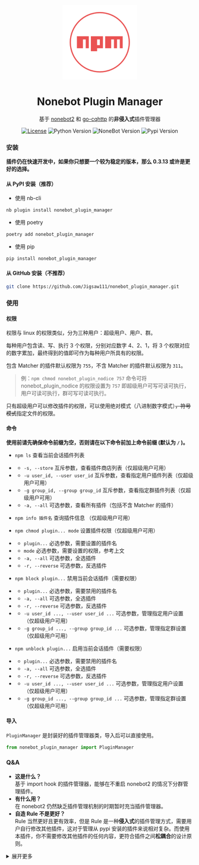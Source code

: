 <div align="center">
	<img width="200" src="docs/logo.png" alt="logo"></br>

# Nonebot Plugin Manager

基于 [nonebot2](https://github.com/nonebot/nonebot2) 和 [go-cqhttp](https://github.com/Mrs4s/go-cqhttp) 的**非侵入式**插件管理器

[![License](https://img.shields.io/github/license/Jigsaw111/nonebot_plugin_manager)](LICENSE)
![Python Version](https://img.shields.io/badge/python-3.7.3+-blue.svg)
![NoneBot Version](https://img.shields.io/badge/nonebot-2.0.0a11+-red.svg)
![Pypi Version](https://img.shields.io/pypi/v/nonebot-plugin-manager.svg)

</div>

### 安装

**插件仍在快速开发中，如果你只想要一个较为稳定的版本，那么 0.3.13 或许是更好的选择。**

#### 从 PyPI 安装（推荐）

- 使用 nb-cli  

```bash
nb plugin install nonebot_plugin_manager
```

- 使用 poetry

```bash
poetry add nonebot_plugin_manager
```

- 使用 pip

```bash
pip install nonebot_plugin_manager
```

#### 从 GitHub 安装（不推荐）

```bash
git clone https://github.com/Jigsaw111/nonebot_plugin_manager.git
```

### 使用

#### 权限

权限与 linux 的权限类似，分为三种用户：超级用户、用户、群。

每种用户包含读、写、执行 3 个权限，分别对应数字 4、2、1，将 3 个权限对应的数字累加，最终得到的值即可作为每种用户所具有的权限。

包含 Matcher 的插件默认权限为 `755`，不含 Matcher 的插件默认权限为 `311`。

> 例：`npm chmod nonebot_plugin_nodice 757` 命令可将 nonebot_plugin_nodice 的权限设置为 `757`
> 即超级用户可写可读可执行，用户可读可执行，群可写可读可执行。

只有超级用户可以修改插件的权限，可以使用绝对模式（八进制数字模式）~~，符号模式~~指定文件的权限。

#### 命令

**使用前请先确保命令前缀为空，否则请在以下命令前加上命令前缀 (默认为 `/` )。**

- `npm ls` 查看当前会话插件列表
- - `-s, --store` 互斥参数，查看插件商店列表（仅超级用户可用）
- - `-u user_id, --user user_id` 互斥参数，查看指定用户插件列表（仅超级用户可用）
- - `-g group_id, --group group_id` 互斥参数，查看指定群插件列表（仅超级用户可用）
- - `-a, --all` 可选参数，查看所有插件（包括不含 Matcher 的插件）

- `npm info 插件名` 查询插件信息 （仅超级用户可用）

- `npm chmod plugin... mode` 设置插件权限（仅超级用户可用）
- - `plugin...` 必选参数，需要设置的插件名
- - `mode` 必选参数，需要设置的权限，参考上文
- - `-a, --all` 可选参数，全选插件
- - `-r, --reverse` 可选参数，反选插件

- `npm block plugin...` 禁用当前会话插件（需要权限）
- - `plugin...` 必选参数，需要禁用的插件名
- - `-a, --all` 可选参数，全选插件
- - `-r, --reverse` 可选参数，反选插件
- - `-u user_id ..., --user user_id ...` 可选参数，管理指定用户设置（仅超级用户可用）
- - `-g group_id ..., --group group_id ...` 可选参数，管理指定群设置（仅超级用户可用）

- `npm unblock plugin...` 启用当前会话插件（需要权限）
- - `plugin...` 必选参数，需要禁用的插件名
- - `-a, --all` 可选参数，全选插件
- - `-r, --reverse` 可选参数，反选插件
- - `-u user_id ..., --user user_id ...` 可选参数，管理指定用户设置（仅超级用户可用）
- - `-g group_id ..., --group group_id ...` 可选参数，管理指定群设置（仅超级用户可用）

<!-- TODO

- `npm install 插件名...` 安装插件（仅超级用户可用）
- - `-i index, --index index` 指定 PyPI 源

- `npm uninstall 插件名...` 卸载插件（仅超级用户可用）
- - `-a, --all` 可选参数，全选插件

-->

#### 导入

`PluginManager` 是封装好的插件管理器类，导入后可以直接使用。

```python
from nonebot_plugin_manager import PluginManager
```

### Q&A

- **这是什么？**  
  基于 import hook 的插件管理器，能够在不重启 nonebot2 的情况下分群管理插件。
- **有什么用？**  
  在 nonebot2 仍然缺乏插件管理机制的时期暂时充当插件管理器。
- **自造 Rule 不是更好？**  
  Rule 当然更好且更有效率，但是 Rule 是一种**侵入式**的插件管理方式，需要用户自行修改其他插件，这对于管理从 pypi 安装的插件来说相对复杂。而使用本插件，你不需要修改其他插件的任何内容，更符合插件之间**松耦合**的设计原则。

<details>
<summary>展开更多</summary>

### 原理

使用 `run_preprocessor` 装饰器，在 Matcher 运行之前检测其所属的 Plugin 判断是否打断。

事实上 Nonebot 还是加载了插件，所以只能算是**屏蔽**而非**卸载**。

<!-- TODO

当然，你也可以使用 `npm uninstall` 命令来真正卸载插件，但我不建议你这样做，因为该命令将会重启 Nonebot 。

-->

### To Do

- [x] 分群插件管理
- [ ] 完善权限系统
- [ ] 设置插件别名

*咕咕咕*

- [ ] 安装卸载插件

### Bug

- [ ] 无法停用 Matcher 以外的机器人行为（如 APScheduler ）  
  **解决方法：** 暂无
- [x] 任何人都可以屏蔽/启用插件
- [x] 如果加载了内置插件将会导致错误  

### Changelog

- 210909 0.5.0
- - 适配 nonebot2-2.0.0a15
- 210428 0.5.0-alpha.3
- - 不再保留插件历史记录
- - 新增类 UNIX 权限系统
- - 命令 `list` 改为 `ls`
- 210423 0.5.0-alpha.2
- - 将 ignore, global 等配置整合成 mode
- - 新增 `npm set` 命令切换黑/白名单模式
- 210421 0.5.0-alpha.1
- - 调整优先级为 global > user > group
- - 黑/白名单模式切换
- - 可一次管理多个群/用户的插件
- 210418 0.4.0-alpha.4
- - 新增 `--ignore` 用于显示已忽略的插件（即没有 Matcher 的插件和 npm 本身）
- - 修复判断表达式错误导致的插件列表为空
- - 修复使用 load_from_toml 加载插件时产生的错误
- - 修复 export 的函数名称错误
- - 修复 npm info 指令不响应的错误
- - 修复 global 设置无效的错误
- 210417 0.4.0-alpha.1
- - 配置文件格式更换为 `.yml` 
- - list/block/unblock 新增 `globally` 选项，优先级为 global > user/group > default
- - 重构代码，分离 handle 与 data
- - block/unblock 新增 `--reverse` 选项，可反选插件
- 210415
- - 不再将没有 Matcher 的插件添加到插件列表。
- 210403
- - 分离默认设置与私聊设置，默认设置的键值改为 `default`
- 210402
- - 修复 nonebot 2.0.0a13 更新导致的 bug。
- 210331
- - 添加 logo。
- 210330
- - 修复禁用/启用颠倒的 bug。
- 210329
- - 修复 block/unblock 指令中的 -a 参数无效的 bug，修复文档中导出部分的错误。
- 210320
- - 新增 `get_group_plugin_list` 的 export 用于获取群插件列表。
- 210317
- - 调整项目结构，将绝大多数数据处理操作移至 data，handle 只负责调用；修改 export，不再对其他插件暴露底层接口。
- 210314
- - 修复 `npm list`  的 --group 参数不起作用的 bug
- - 新增 `info` 子命令，用于查询插件信息
- 210313
- - 实现爬取插件商店列表
- - 新增 export 导出给其他插件
- 210312
- - `setting.json` 重命名为 `plugin_list.json`，结构改为 `plugin:{group_id:true,group_id:false}`
- 210310 0.3.0
- - 将__init__.py 分离成 setting, command, nb 三个文件
- 210310 0.2.0
-  - Matcher 类型更改为 shell_command
-  - 使用 `setting.json` 作为配置文件，基本结构为 `group_id:{plugin:true,plugin:false}` 
- 210307 0.1.0
- - 上架插件商店
- - 确定了通过 `run_preprocessor` 屏蔽 Matcher 的基本原理
- - 使用 `block_list` 作为全局设置（即只屏蔽 block_list 中的插件）

</details>
